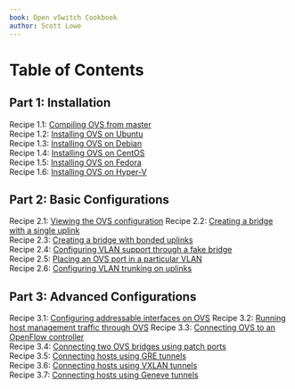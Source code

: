 ```yaml
---
book: Open vSwitch Cookbook
author: Scott Lowe
---
```


# Table of Contents

## Part 1: Installation

Recipe 1.1: [Compiling OVS from master](compiling-from-master.md)  
Recipe 1.2: [Installing OVS on Ubuntu](installing-ubuntu.md)  
Recipe 1.3: [Installing OVS on Debian](installing-debian.md)  
Recipe 1.4: [Installing OVS on CentOS](installing-centos.md)  
Recipe 1.5: [Installing OVS on Fedora](installing-fedora.md)  
Recipe 1.6: [Installing OVS on Hyper-V](installing-hyperv.md)

## Part 2: Basic Configurations

Recipe 2.1: [Viewing the OVS configuration](viewing-ovs-config.md)
Recipe 2.2: [Creating a bridge with a single uplink](creating-bridge-single-uplink.md)  
Recipe 2.3: [Creating a bridge with bonded uplinks](creating-bridge-bond.md)  
Recipe 2.4: [Configuring VLAN support through a fake bridge](vlan-support-fake-bridge.md)  
Recipe 2.5: [Placing an OVS port in a particular VLAN](ovs-port-in-particular-vlan.md)  
Recipe 2.6: [Configuring VLAN trunking on uplinks](vlan-trunking-uplinks.md)

## Part 3: Advanced Configurations

Recipe 3.1: [Configuring addressable interfaces on OVS](configuring-addressable-ifaces.md) 
Recipe 3.2: [Running host management traffic through OVS](running-host-mgmt.md)
Recipe 3.3: [Connecting OVS to an OpenFlow controller](connecting-openflow-controller.md)  
Recipe 3.4: [Connecting two OVS bridges using patch ports](connecting-patch-ports.md)  
Recipe 3.5: [Connecting hosts using GRE tunnels](connecting-hosts-gre.md)  
Recipe 3.6: [Connecting hosts using VXLAN tunnels](connecting-hosts-vxlan.md)  
Recipe 3.7: [Connecting hosts using Geneve tunnels](connecting-hosts-geneve.md)
